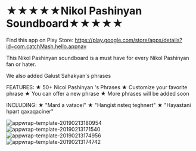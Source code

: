 # ★★★★★Nikol Pashinyan Soundboard★★★★★

Find this app on Play Store: https://play.google.com/store/apps/details?id=com.catchMash.hello.appnav

This Nikol Pashinyan soundboard is a must have for every Nikol Pashinyan fan or hater.

We also added Galust Sahakyan's phrases


FEATURES:
★ 50+ Nicol Pashinyan 's Phrases
★ Customize your favorite phrase
★ You can offer a new phrase
★ More phrases will be added soon

INCLUDING:
★ "Mard a vatacel"
★ "Hangist nsteq teghnert"
★ "Hayastani hpart qaxaqaciner"

![appwrap-template-20190213180954](https://user-images.githubusercontent.com/49207316/57578849-8cf78100-74a4-11e9-8ca5-2ac044203c08.png)
![appwrap-template-20190213171540](https://user-images.githubusercontent.com/49207316/57578842-77825700-74a4-11e9-8bd4-3246ee9a9895.png)
![appwrap-template-20190213174956](https://user-images.githubusercontent.com/49207316/57578844-7cdfa180-74a4-11e9-8f6b-0883b26ee703.png)
![appwrap-template-20190213174742](https://user-images.githubusercontent.com/49207316/57578845-7cdfa180-74a4-11e9-865c-33374dfb312d.png)

